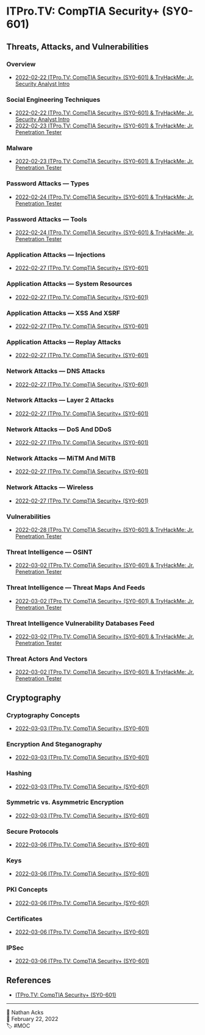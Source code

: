 # ITPro.TV: CompTIA Security+ (SY0-601)

## Threats, Attacks, and Vulnerabilities

### Overview

* [2022-02-22 ITPro.TV: CompTIA Security+ (SY0-601) & TryHackMe: Jr. Security Analyst Intro](../log/2022-02-22-itprotv-comptia-security-plus-and-tryhackme-jr-security-analyst-intro.md)

### Social Engineering Techniques

* [2022-02-22 ITPro.TV: CompTIA Security+ (SY0-601) & TryHackMe: Jr. Security Analyst Intro](../log/2022-02-22-itprotv-comptia-security-plus-and-tryhackme-jr-security-analyst-intro.md)
* [2022-02-23 ITPro.TV: CompTIA Security+ (SY0-601) & TryHackMe: Jr. Penetration Tester](../log/2022-02-23-itprotv-comptia-security-plus-and-tryhackme-jr-penetration-tester.md)

### Malware

* [2022-02-23 ITPro.TV: CompTIA Security+ (SY0-601) & TryHackMe: Jr. Penetration Tester](../log/2022-02-23-itprotv-comptia-security-plus-and-tryhackme-jr-penetration-tester.md)

### Password Attacks — Types

* [2022-02-24 ITPro.TV: CompTIA Security+ (SY0-601) & TryHackMe: Jr. Penetration Tester](../log/2022-02-24-itprotv-comptia-security-plus-and-tryhackme-jr-penetration-tester.md)

### Password Attacks — Tools

* [2022-02-24 ITPro.TV: CompTIA Security+ (SY0-601) & TryHackMe: Jr. Penetration Tester](../log/2022-02-24-itprotv-comptia-security-plus-and-tryhackme-jr-penetration-tester.md)

### Application Attacks — Injections

* [2022-02-27 ITPro.TV: CompTIA Security+ (SY0-601)](../log/2022-02-27-itprotv-comptia-security-plus.md)

### Application Attacks — System Resources

* [2022-02-27 ITPro.TV: CompTIA Security+ (SY0-601)](../log/2022-02-27-itprotv-comptia-security-plus.md)

### Application Attacks — XSS And XSRF

* [2022-02-27 ITPro.TV: CompTIA Security+ (SY0-601)](../log/2022-02-27-itprotv-comptia-security-plus.md)

### Application Attacks — Replay Attacks

* [2022-02-27 ITPro.TV: CompTIA Security+ (SY0-601)](../log/2022-02-27-itprotv-comptia-security-plus.md)

### Network Attacks — DNS Attacks

* [2022-02-27 ITPro.TV: CompTIA Security+ (SY0-601)](../log/2022-02-27-itprotv-comptia-security-plus.md)

### Network Attacks — Layer 2 Attacks

* [2022-02-27 ITPro.TV: CompTIA Security+ (SY0-601)](../log/2022-02-27-itprotv-comptia-security-plus.md)

### Network Attacks — DoS And DDoS

* [2022-02-27 ITPro.TV: CompTIA Security+ (SY0-601)](../log/2022-02-27-itprotv-comptia-security-plus.md)

### Network Attacks — MiTM And MiTB

* [2022-02-27 ITPro.TV: CompTIA Security+ (SY0-601)](../log/2022-02-27-itprotv-comptia-security-plus.md)

### Network Attacks — Wireless

* [2022-02-27 ITPro.TV: CompTIA Security+ (SY0-601)](../log/2022-02-27-itprotv-comptia-security-plus.md)

### Vulnerabilities

* [2022-02-28 ITPro.TV: CompTIA Security+ (SY0-601) & TryHackMe: Jr. Penetration Tester](../log/2022-02-28-itprotv-comptia-security-plus-and-tryhackme-jr-penetration-tester.md)

### Threat Intelligence — OSINT

* [2022-03-02 ITPro.TV: CompTIA Security+ (SY0-601) & TryHackMe: Jr. Penetration Tester](../log/2022-03-02-itprotv-comptia-security-plus-and-tryhackme-jr-penetration-tester.md)

### Threat Intelligence — Threat Maps And Feeds

* [2022-03-02 ITPro.TV: CompTIA Security+ (SY0-601) & TryHackMe: Jr. Penetration Tester](../log/2022-03-02-itprotv-comptia-security-plus-and-tryhackme-jr-penetration-tester.md)

### Threat Intelligence Vulnerability Databases Feed

* [2022-03-02 ITPro.TV: CompTIA Security+ (SY0-601) & TryHackMe: Jr. Penetration Tester](../log/2022-03-02-itprotv-comptia-security-plus-and-tryhackme-jr-penetration-tester.md)

### Threat Actors And Vectors

* [2022-03-02 ITPro.TV: CompTIA Security+ (SY0-601) & TryHackMe: Jr. Penetration Tester](../log/2022-03-02-itprotv-comptia-security-plus-and-tryhackme-jr-penetration-tester.md)

## Cryptography

### Cryptography Concepts

* [2022-03-03 ITPro.TV: CompTIA Security+ (SY0-601)](../log/2022-03-03-itprotv-comptia-security-plus.md)

### Encryption And Steganography

* [2022-03-03 ITPro.TV: CompTIA Security+ (SY0-601)](../log/2022-03-03-itprotv-comptia-security-plus.md)

### Hashing

* [2022-03-03 ITPro.TV: CompTIA Security+ (SY0-601)](../log/2022-03-03-itprotv-comptia-security-plus.md)

### Symmetric vs. Asymmetric Encryption

* [2022-03-03 ITPro.TV: CompTIA Security+ (SY0-601)](../log/2022-03-03-itprotv-comptia-security-plus.md)

### Secure Protocols

* [2022-03-06 ITPro.TV: CompTIA Security+ (SY0-601)](../log/2022-03-06-itprotv-comptia-security-plus.md)

### Keys

* [2022-03-06 ITPro.TV: CompTIA Security+ (SY0-601)](../log/2022-03-06-itprotv-comptia-security-plus.md)

### PKI Concepts

* [2022-03-06 ITPro.TV: CompTIA Security+ (SY0-601)](../log/2022-03-06-itprotv-comptia-security-plus.md)

### Certificates

* [2022-03-06 ITPro.TV: CompTIA Security+ (SY0-601)](../log/2022-03-06-itprotv-comptia-security-plus.md)

### IPSec

* [2022-03-06 ITPro.TV: CompTIA Security+ (SY0-601)](../log/2022-03-06-itprotv-comptia-security-plus.md)

<!--

## Identity and Access Management

(Chapter 23)
(Chapter 24)
(Chapter 12)

### Authentication And Authorization

### Authentication Methods

### Additional Authentication Methods

### Biometrics

### Authentication Protocols — PAP And CHAP

### Authentication Protocols — EAP and 802.1X

### Authentication Protocols — RADIUS and TACACS

### Authentication Protocols — Kerberos

### Access Control Schemes

### Account Management — Account Types

### Account Management — Password Policies

### Account Management — Account Policies

## Implementing Security

### Application Security

(Chapter 11)

### Physical Security

(Chapter 15)

### Wireless Security

(Chapter 20)

### Secure Data Destruction

(Chapter 9)

### Host Security — Endpoint Protection

(Chapter 18)

### Host Security — Hardening

### Mobile Device Deployment

(Chapter 21)

### Mobile Device Management And Enforcement

### Mobile Device Connections

### Specialized Systems

(Chapter 26)

### Network Security — Segmentation

(Chapter 19)

### Network Security — VPNs

### Network Security — Proxies And Load Balancing

### Network Security — Port Security

### Network Security — Firewalls

### Network Security — NIDS And NIPS

## Cloud and Virtualization

(Chapter 10)
(Chapter 14)
(Chapter 22)

### Virtualization

### Cloud Concepts

### Cloud Services

### Cloud Models

### Computing Types

### Cloud Security Controls

## Operational Resiliency

(Chapter 13)

### Hardware Redundancy

### Site Redundancy

### Non-Persistence Concepts

### Backup And Recovery

## Operational Security and Incident Response

(Chapter 7)
(Chapter 8)

### Network Reconnaissance And Discovery

### Packet Capture And Replay

### Vulnerability Scans

### SIEM And SOAR Systems

### Pentesting Techniques

### Pentesting Exercise Types

### Digital Forensics Concepts

(Chapter 30)

### Investigational Data Sources

(Chapter 28)

### Incident Response Process

(Chapter 27)

### Incident Response Plans

(Chapter 29)

### Attack Frameworks

## Governance, Risk, and Compliance

### Security Controls

(Chapter 31)

### Regulations, Standards And Frameworks

(Chapter 32)

### Spotlight On General Data Protection Regulation

### Organizational Security Policies — Personnel

(Chapter 33)

### Organizational Security Policies — 3rd Party Risk

### Organizational Security Policies — Data

### Organizational Security Policies — Other Areas

### Risk Management Concepts — Vocabulary

(Chapter 34)

### Risk Management Concepts — Types & Strategies

### Risk Management Concepts — Risk Analysis

### Risk Management Concepts Business Impact Analysis

### Privacy and Data Sensitivity — Breaches & Data Types

(Chapter 35)

### Privacy and Data Sensitivity — Privacy Enhancing Tech

### Privacy and Data Sensitivity — Roles & Responsibilities

### Privacy and Data Sensitivity — Other Areas

-->

## References

* [ITPro.TV: CompTIA Security+ (SY0-601)](https://www.itpro.tv/courses/security/security-sy0601/)

- - - -

<span aria-hidden="true">👤</span> Nathan Acks  
<span aria-hidden="true">📅</span> February 22, 2022  
<span aria-hidden="true">🏷️</span> #MOC
